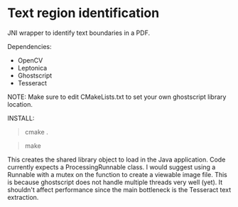 # Text region identification

JNI wrapper to identify text boundaries in a PDF.

Dependencies:

- OpenCV
- Leptonica
- Ghostscript
- Tesseract

NOTE: Make sure to edit CMakeLists.txt to set your own ghostscript library location.

INSTALL:

> cmake .

> make

This creates the shared library object to load in the Java application.
Code currently expects a ProcessingRunnable class. I would suggest using a Runnable with a mutex on the function to create a viewable image file.
This is because ghostscript does not handle multiple threads very well (yet). It shouldn't affect performance since the main bottleneck is the Tesseract text extraction.

